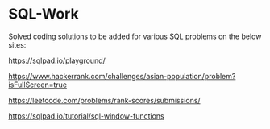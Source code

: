 # SQL-Work
Solved coding solutions to be added for various SQL problems on the below sites:

https://sqlpad.io/playground/

https://www.hackerrank.com/challenges/asian-population/problem?isFullScreen=true

https://leetcode.com/problems/rank-scores/submissions/


https://sqlpad.io/tutorial/sql-window-functions
